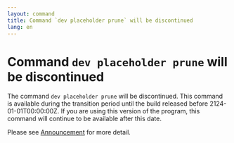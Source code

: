 ```yaml
---
layout: command
title: Command `dev placeholder prune` will be discontinued
lang: en
---
```


# Command `dev placeholder prune` will be discontinued

The command `dev placeholder prune` will be discontinued.
This command is available during the transition period until the build released before 2124-01-01T00:00:00Z. If you are using this version of the program, this command will continue to be available after this date.

Please see [Announcement](https://github.com/watermint/toolbox/issues/781) for more detail.


